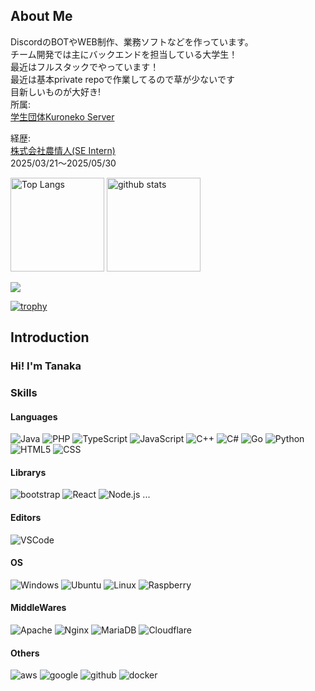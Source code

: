 ## About Me

DiscordのBOTやWEB制作、業務ソフトなどを作っています。<br/>
チーム開発では主にバックエンドを担当している大学生！<br/>
最近はフルスタックでやっています！<br/>
最近は基本private repoで作業してるので草が少ないです<br/>
目新しいものが大好き!<br/>
所属:<br/>
[学生団体Kuroneko Server](https://krnk.org/)<br/>

経歴:<br/>
[株式会社農情人(SE Intern)](https://noujoujin.com/)<br/>
2025/03/21～2025/05/30

<p align="left">
  <img alt="Top Langs" height="150px" src="https://github-readme-stats.vercel.app/api/top-langs/?username=MaruyamaKoushirou&layout=compact&show_icons=true&theme=onedark" />
  <img alt="github stats" height="150px" src="https://github-readme-stats.vercel.app/api?username=MaruyamaKoushirou&theme=onedark&show_icons=ture" />

 ![](http://github-profile-summary-cards.vercel.app/api/cards/profile-details?username=MaruyamaKoushirou&theme=aura_dark)

[![trophy](https://github-profile-trophy.vercel.app/?username=MaruyamaKoushirou&theme=onedark)](https://github.com/ryo-ma/github-profile-trophy)
    
</p>

## Introduction
### Hi! I'm Tanaka
<h3>Skills</h3>
<h4>Languages</h4>
<p>
  <img alt="Java" src="https://img.shields.io/badge/-Java-ffdc00.svg?logo=&style=plastic">
  <img alt="PHP" src="https://img.shields.io/badge/PHP-ccc.svg?logo=php&style=flat">
  <img alt="TypeScript" src="https://img.shields.io/badge/-TypeScript-007ACC.svg?logo=typescript&style=flat">
  <img alt="JavaScript" src="https://img.shields.io/badge/-Javascript-F7DF1E.svg?logo=javascript&style=plastic">
  <img alt="C++" src="https://img.shields.io/badge/-++-0099E5.svg?logo=C&style=plastic">
  <img alt="C#" src="https://img.shields.io/badge/-%EF%BC%83-0099E5.svg?logo=C&style=plastic">
  <img alt="Go" src="https://img.shields.io/badge/-Go-0099E5.svg?logo=go&style=plastic"/>
  <img alt="Python" src="https://img.shields.io/badge/python-3670A0?style=flat-square&logo=python&logoColor=ffdd54" />
  <img alt="HTML5" src="https://img.shields.io/badge/html5-%23E34F26.svg?style=flat-square&logo=html5&logoColor=white" />
  <img alt="CSS" src="https://img.shields.io/badge/css3-%231572B6.svg?style=flat-square&logo=css3&logoColor=white" />
</p>
<h4>Librarys</h4>
<p>
<img alt="bootstrap" src="https://img.shields.io/badge/-Bootstrap-563D7C.svg?logo=bootstrap&style=flat">
<img alt="React" src="https://img.shields.io/badge/-React-555.svg?logo=react&style=flat">
<img alt="Node.js" src="https://img.shields.io/badge/node.js-6DA55F?style=flat-square&logo=node.js&logoColor=white" />
...
</p>
<h4>Editors</h4>
<p>
  <img alt="VSCode" src="https://img.shields.io/badge/Visual%20Studio%20Code-0078d7.svg?style=flat-square&logo=visual-studio-code&logoColor=white" />
</p>
<h4>OS</h4>
<p>
  <img alt="Windows" src="https://img.shields.io/badge/Windows-0078D6?style=flat-square&logo=windows&logoColor=white" />
  <img alt="Ubuntu" src="https://img.shields.io/badge/Ubuntu-E95420?style=flat-square&logo=ubuntu&logoColor=white" />
  <img alt="Linux" src="https://img.shields.io/badge/-Linux-0099E5.svg?logo=Linux&style=plastic">
  <img alt="Raspberry" src="https://img.shields.io/badge/-Raspberry%20Pi-C51A4A.svg?logo=raspberry-pi&style=flat">
</p>
<h4>MiddleWares</h4>
<p>
<img alt="Apache" src="https://img.shields.io/badge/-Apache-D22128.svg?logo=apache&style=flat">
<img alt="Nginx" src="https://img.shields.io/badge/-Nginx-bfcfcf.svg?logo=nginx&style=flat">
<img alt="MariaDB" src="https://img.shields.io/badge/-MariaDB-0099E5.svg?logo=MySQL&style=plastic">
<img alt="Cloudflare" src="https://img.shields.io/badge/Cloudflare-F38020?style=flat-square&logo=Cloudflare&logoColor=white" />
</p>
<h4>Others</h4>
<p>
<img alt="aws" src="https://img.shields.io/badge/-Amazon%20AWS-232F3E.svg?logo=amazon-aws&style=flat">
<img alt="google" src="https://img.shields.io/badge/-Google%20Cloud-EEE.svg?logo=google-cloud&style=flat">
<img alt="github" src="https://img.shields.io/badge/-GitHub-181717.svg?logo=github&style=flat">
<img alt="docker" src="https://img.shields.io/badge/-Docker-EEE.svg?logo=docker&style=flat">
</p>
